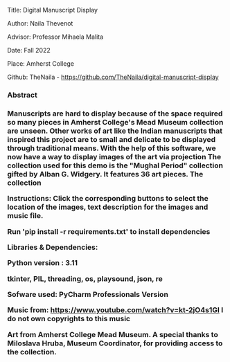 Title: Digital Manuscript Display

Author: Naila Thevenot

Advisor: Professor Mihaela Malita

Date: Fall 2022

Place: Amherst College

Github: TheNaila - https://github.com/TheNaila/digital-manuscript-display

<h3> Abstract <h3>

Manuscripts are hard to display because of the space required so many pieces in Amherst College's Mead Museum collection are unseen. Other works of art like the Indian manuscripts that inspired this project are to small and delicate to be displayed through traditional means. With the help of this software, we now have a way to display images of the art via projection
The collection used for this demo is the "Mughal Period" collection gifted by Alban G. Widgery. It features 36 art pieces.
The collection

Instructions:
Click the corresponding buttons to select the location of the images, text description for the images and music file.

Run 'pip install -r requirements.txt' to install dependencies

Libraries & Dependencies:

Python version : 3.11

tkinter, PIL, threading, os, playsound, json, re

Sofware used:
PyCharm Professionals Version

Music from: https://www.youtube.com/watch?v=kt-2jO4s1GI
I do not own copyrights to this music

Art from Amherst College Mead Museum. A special thanks to Miloslava Hruba, Museum Coordinator, for providing access to the collection.

